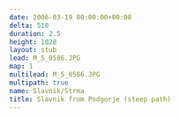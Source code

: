 ```yaml
---
date: 2006-03-19 00:00:00+00:00
delta: 510
duration: 2.5
height: 1028
layout: stub
lead: M_5_0586.JPG
map: 1
multilead: M_5_0586.JPG
multipath: true
name: Slavnik/Strma
title: Slavnik from Podgorje (steep path)
---
```

